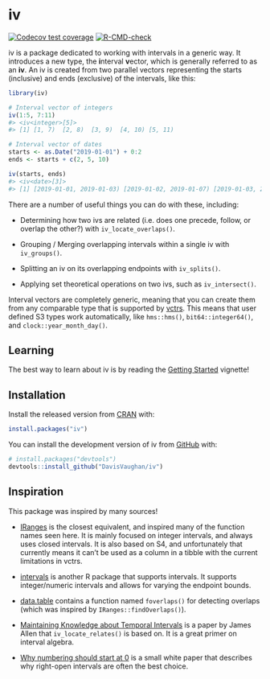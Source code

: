 
<!-- README.md is generated from README.Rmd. Please edit that file -->

# iv

<!-- badges: start -->

[![Codecov test
coverage](https://codecov.io/gh/DavisVaughan/iv/branch/main/graph/badge.svg)](https://app.codecov.io/gh/DavisVaughan/iv?branch=main)
[![R-CMD-check](https://github.com/DavisVaughan/iv/actions/workflows/R-CMD-check.yaml/badge.svg)](https://github.com/DavisVaughan/iv/actions/workflows/R-CMD-check.yaml)
<!-- badges: end -->

iv is a package dedicated to working with intervals in a generic way. It
introduces a new type, the **i**nterval **v**ector, which is generally
referred to as an **iv**. An iv is created from two parallel vectors
representing the starts (inclusive) and ends (exclusive) of the
intervals, like this:

``` r
library(iv)

# Interval vector of integers
iv(1:5, 7:11)
#> <iv<integer>[5]>
#> [1] [1, 7)  [2, 8)  [3, 9)  [4, 10) [5, 11)

# Interval vector of dates
starts <- as.Date("2019-01-01") + 0:2
ends <- starts + c(2, 5, 10)

iv(starts, ends)
#> <iv<date>[3]>
#> [1] [2019-01-01, 2019-01-03) [2019-01-02, 2019-01-07) [2019-01-03, 2019-01-13)
```

There are a number of useful things you can do with these, including:

-   Determining how two ivs are related (i.e. does one precede, follow,
    or overlap the other?) with `iv_locate_overlaps()`.

-   Grouping / Merging overlapping intervals within a single iv with
    `iv_groups()`.

-   Splitting an iv on its overlapping endpoints with `iv_splits()`.

-   Applying set theoretical operations on two ivs, such as
    `iv_intersect()`.

Interval vectors are completely generic, meaning that you can create
them from any comparable type that is supported by
[vctrs](https://vctrs.r-lib.org). This means that user defined S3 types
work automatically, like `hms::hms()`, `bit64::integer64()`, and
`clock::year_month_day()`.

## Learning

The best way to learn about iv is by reading the [Getting
Started](https://davisvaughan.github.io/iv/articles/iv.html) vignette!

## Installation

Install the released version from [CRAN](https://CRAN.R-project.org)
with:

``` r
install.packages("iv")
```

You can install the development version of iv from
[GitHub](https://github.com/) with:

``` r
# install.packages("devtools")
devtools::install_github("DavisVaughan/iv")
```

## Inspiration

This package was inspired by many sources!

-   [IRanges](https://github.com/Bioconductor/IRanges) is the closest
    equivalent, and inspired many of the function names seen here. It is
    mainly focused on integer intervals, and always uses closed
    intervals. It is also based on S4, and unfortunately that currently
    means it can’t be used as a column in a tibble with the current
    limitations in vctrs.

-   [intervals](https://github.com/edzer/intervals) is another R package
    that supports intervals. It supports integer/numeric intervals and
    allows for varying the endpoint bounds.

-   [data.table](https://github.com/Rdatatable/data.table) contains a
    function named `foverlaps()` for detecting overlaps (which was
    inspired by `IRanges::findOverlaps()`).

-   [Maintaining Knowledge about Temporal
    Intervals](https://cse.unl.edu/~choueiry/Documents/Allen-CACM1983.pdf)
    is a paper by James Allen that `iv_locate_relates()` is based on. It
    is a great primer on interval algebra.

-   [Why numbering should start at
    0](https://www.cs.utexas.edu/users/EWD/transcriptions/EWD08xx/EWD831.html)
    is a small white paper that describes why right-open intervals are
    often the best choice.
